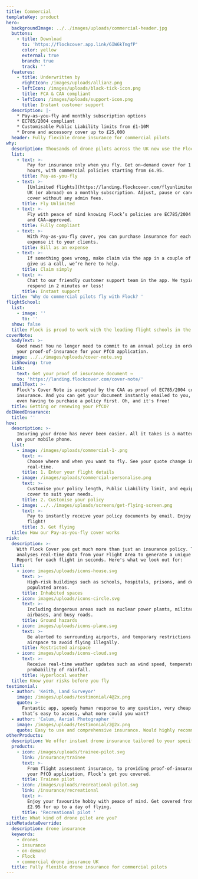```yaml
---
title: Commercial
templateKey: product
hero:
  backgroundImage: ../../images/uploads/commercial-header.jpg
  buttons:
    - title: Download
      to: 'https://flockcover.app.link/6IW6kTmgfP'
      color: yellow
      external: true
      branch: true
      track: ''
  features:
    - title: Underwritten by
      rightIcon: /images/uploads/allianz.png
    - leftIcon: /images/uploads/black-tick-icon.png
      title: FCA & CAA compliant
    - leftIcon: /images/uploads/support-icon.png
      title: Instant customer support
  description: |-
    * Pay-as-you-fly and monthly subscription options
    * EC785/2004 compliant 
    * Customisable Public Liability limits from £1-10M
    * Drone and accessory cover up to £25,000
  header: Fully flexible drone insurance for commercial pilots
why:
  description: Thousands of drone pilots across the UK now use the Flock Cover app.
  list:
    - text: >-
        Pay for insurance only when you fly. Get on-demand cover for 1 to 8
        hours, with commercial policies starting from £4.95.
      title: Pay-as-you-fly
    - text: >-
        [Unlimited flights](https://landing.flockcover.com/flyunlimited/) in the
        UK (or abroad) on a monthly subscription. Adjust, pause or cancel your
        cover without any admin fees.
      title: Fly Unlimited
    - text: >-
        Fly with peace of mind knowing Flock’s policies are EC785/2004 compliant
        and CAA-approved.
      title: Fully compliant
    - text: >-
        With Pay-as-you-fly cover, you can purchase insurance for each job and
        expense it to your clients.
      title: Bill as an expense
    - text: >-
        If something goes wrong, make claim via the app in a couple of taps. Or
        give us a call, we’re here to help.
      title: Claim simply
    - text: >-
        Chat to our friendly customer support team in the app. We typically
        respond in 2 minutes or less!
      title: Instant support
  title: 'Why do commercial pilots fly with Flock? '
flightSchool:
  list:
    - image: ''
      to: ''
  show: false
  title: Flock is proud to work with the leading flight schools in the UK
coverNote:
  bodyText: >-
    Good news! You no longer need to commit to an annual policy in order to get
    your proof-of-insurance for your PfCO application.
  image: ../../images/uploads/cover-note.svg
  isShowing: true
  link:
    text: Get your proof of insurance document →
    to: 'https://landing.flockcover.com/cover-note/'
  smallText: >-
    Flock's Cover Note is accepted by the CAA as proof of EC785/2004 compliant
    insurance. And you can get your document instantly emailed to you, without
    even having to purchase a policy first. Oh, and it's free!
  title: Getting or renewing your PfCO?
doINeedInsurance:
  title: ''
how:
  description: >-
    Insuring your drone has never been easier. All it takes is a matter of taps
    on your mobile phone.
  list:
    - image: /images/uploads/commercial-1-.png
      text: >-
        Choose where and when you want to fly. See your quote change in
        real-time.
      title: 1. Enter your flight details
    - image: /images/uploads/commercial-personalise.png
      text: >-
        Customise your policy length, Public Liability limit, and equipment
        cover to suit your needs.
      title: 2. Customise your policy
    - image: ../../images/uploads/screens/get-flying-screen.png
      text: >-
        Pay to instantly receive your policy documents by email. Enjoy the
        flight!
      title: 3. Get flying
  title: How our Pay-as-you-fly cover works
risk:
  description: >-
    With Flock Cover you get much more than just an insurance policy. The app
    analyses real-time data from your Flight Area to generate a unique Risk
    Report for each flight in seconds. Here's what we look out for:
  list:
    - icon: images/uploads/icons-house.svg
      text: >-
        High-risk buildings such as schools, hospitals, prisons, and densely
        populated areas.
      title: Inhabited spaces
    - icon: images/uploads/icons-circle.svg
      text: >-
        Including dangerous areas such as nuclear power plants, military
        airbases, and busy roads.
      title: Ground hazards
    - icon: images/uploads/icons-plane.svg
      text: >-
        Be alerted to surrounding airports, and temporary restrictions of
        airspace to avoid flying illegally.
      title: Restricted airspace
    - icon: images/uploads/icons-cloud.svg
      text: >-
        Receive real-time weather updates such as wind speed, temperature, and
        probability of rainfall.
      title: Hyperlocal weather
  title: Know your risks before you fly
testimonial:
  - author: 'Keith, Land Surveyor'
    image: /images/uploads/testimonial/4@2x.png
    quote: >-
      Fantastic app, speedy human response to any question, very cheap insurance
      that’s easy to access, what more could you want?
  - author: 'Calum, Aerial Photographer '
    image: /images/uploads/testimonial/2@2x.png
    quote: Easy to use and comprehensive insurance. Would highly recommend!
otherProducts:
  description: We offer instant drone insurance tailored to your specific needs.
  products:
    - icon: /images/uploads/trainee-pilot.svg
      link: /insurance/trainee
      text: >-
        From flight assessment insurance, to providing proof-of-insurance in
        your PfCO application, Flock’s got you covered.
      title: Trainee pilot
    - icon: /images/uploads/recreational-pilot.svg
      link: /insurance/recreational
      text: >-
        Enjoy your favourite hobby with peace of mind. Get covered from just
        £2.95 for up to a day of flying.
      title: 'Recreational pilot '
  title: What kind of drone pilot are you?
siteMetadataOverride:
  description: drone insurance
  keywords:
    - drones
    - insurance
    - on-demand
    - Flock
    - commercial drone insurance UK
  title: Fully flexible drone insurance for commercial pilots
---
```


